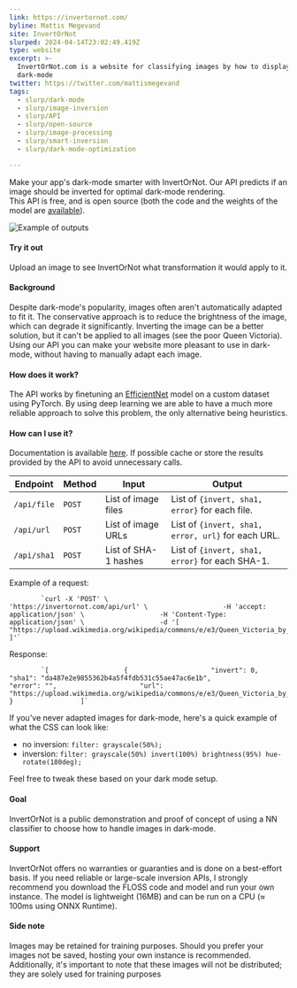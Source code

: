 ```yaml
---
link: https://invertornot.com/
byline: Mattis Megevand
site: InvertOrNot
slurped: 2024-04-14T23:02:49.419Z
type: website
excerpt: >-
  InvertOrNot.com is a website for classifying images by how to display in web
  dark-mode
twitter: https://twitter.com/mattismegevand
tags:
  - slurp/dark-mode
  - slurp/image-inversion
  - slurp/API
  - slurp/open-source
  - slurp/image-processing
  - slurp/smart-inversion
  - slurp/dark-mode-optimization

---
```

Make your app's dark-mode smarter with InvertOrNot. Our API predicts if an image should be inverted for optimal dark-mode rendering.  
This API is free, and is open source (both the code and the weights of the model are [available](https://github.com/mattismegevand/invertornot)).

![Example of outputs](https://invertornot.com/static/examples.png)

#### Try it out

Upload an image to see InvertOrNot what transformation it would apply to it.

#### Background

Despite dark-mode's popularity, images often aren't automatically adapted to fit it. The conservative approach is to reduce the brightness of the image, which can degrade it significantly. Inverting the image can be a better solution, but it can't be applied to all images (see the poor Queen Victoria).  
Using our API you can make your website more pleasant to use in dark-mode, without having to manually adapt each image.

#### How does it work?

The API works by finetuning an [EfficientNet](https://arxiv.org/abs/1905.11946) model on a custom dataset using PyTorch. By using deep learning we are able to have a much more reliable approach to solve this problem, the only alternative being heuristics.

#### How can I use it?

Documentation is available [here](https://invertornot.com/docs/). If possible cache or store the results provided by the API to avoid unnecessary calls.

|Endpoint|Method|Input|Output|
|---|---|---|---|
|`/api/file`|`POST`|List of image files|List of `{invert, sha1, error}` for each file.|
|`/api/url`|`POST`|List of image URLs|List of `{invert, sha1, error, url}` for each URL.|
|`/api/sha1`|`POST`|List of SHA-1 hashes|List of `{invert, sha1, error}` for each SHA-1.|

Example of a request:

            `curl -X 'POST' \                   'https://invertornot.com/api/url' \                   -H 'accept: application/json' \                   -H 'Content-Type: application/json' \                   -d '[                   "https://upload.wikimedia.org/wikipedia/commons/e/e3/Queen_Victoria_by_Bassano.jpg"                 ]'`
            
        

Response:

            `[                   {                     "invert": 0,                     "sha1": "da487e2e9855362b4a5f4fdb531c55ae47ac6e1b",                     "error": "",                     "url": "https://upload.wikimedia.org/wikipedia/commons/e/e3/Queen_Victoria_by_Bassano.jpg"                   }                 ]`
            
        

If you've never adapted images for dark-mode, here's a quick example of what the CSS can look like:

- no inversion: `filter: grayscale(50%);`
- inversion: `filter: grayscale(50%) invert(100%) brightness(95%) hue-rotate(180deg);`

Feel free to tweak these based on your dark mode setup.

#### Goal

InvertOrNot is a public demonstration and proof of concept of using a NN classifier to choose how to handle images in dark-mode.

#### Support

InvertOrNot offers no warranties or guaranties and is done on a best-effort basis. If you need reliable or large-scale inversion APIs, I strongly recommend you download the FLOSS code and model and run your own instance. The model is lightweight (16MB) and can be run on a CPU (≈ 100ms using ONNX Runtime).

#### Side note

Images may be retained for training purposes. Should you prefer your images not be saved, hosting your own instance is recommended. Additionally, it's important to note that these images will not be distributed; they are solely used for training purposes